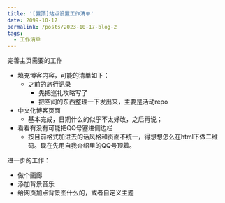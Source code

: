 ```yaml
---
title: '[置顶]站点设置工作清单'
date: 2099-10-17
permalink: /posts/2023-10-17-blog-2
tags:
  - 工作清单
---
```


完善主页需要的工作

* 填充博客内容，可能的清单如下：
  * 之前的旅行记录
    * 先把巡礼攻略写了
    * 把空间的东西整理一下发出来，主要是活动repo
* 中文化博客页面
  * 基本完成，日期什么的似乎不太好改，之后再说；
* 看看有没有可能把QQ号塞进侧边栏
  * 按目前格式加进去的话风格和页面不统一，得想想怎么在html下做二维码。现在先用自我介绍里的QQ号顶着。

进一步的工作：

* 做个画廊
* 添加背景音乐
* 给网页加点背景图什么的，或者自定义主题

